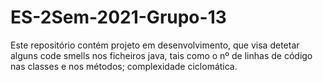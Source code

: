 # ES-2Sem-2021-Grupo-13

Este repositório contém projeto em desenvolvimento, que visa detetar alguns code smells nos ficheiros java, tais como o nº de linhas de código nas classes e nos métodos;
complexidade ciclomática.
